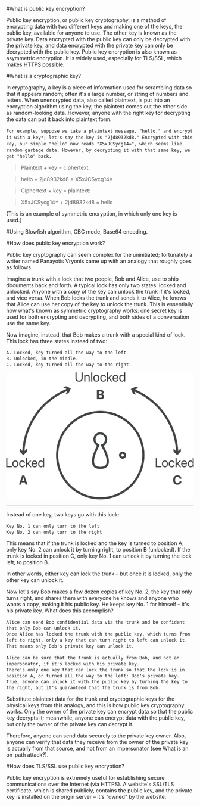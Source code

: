#What is public key encryption?

Public key encryption, or public key cryptography, is a method of encrypting data with two different keys and making one of the keys,
the public key, available for anyone to use. The other key is known as the private key.
Data encrypted with the public key can only be decrypted with the private key, and data encrypted with the private key
can only be decrypted with the public key. Public key encryption is also known as asymmetric encryption.
It is widely used, especially for TLS/SSL, which makes HTTPS possible.

#What is a cryptographic key?

In cryptography, a key is a piece of information used for scrambling data so that it appears random; often it's a large number,
or string of numbers and letters. When unencrypted data, also called plaintext, is put into an encryption algorithm using the key,
the plaintext comes out the other side as random-looking data. However, anyone with the right key for decrypting the data can
put it back into plaintext form.

`For example,
suppose we take a plaintext message, "hello," and encrypt it with a key*; let's say the key is "2jd8932kd8."
Encrypted with this key, our simple "hello" now reads "X5xJCSycg14=", which seems like random garbage data. However, by
decrypting it with that same key, we get "hello" back.`

> Plaintext + key = ciphertext:

> hello + 2jd8932kd8 = X5xJCSycg14=

> Ciphertext + key = plaintext:

> X5xJCSycg14= + 2jd8932kd8 = hello

(This is an example of symmetric encryption, in which only one key is used.)

#Using Blowfish algorithm, CBC mode, Base64 encoding.

#How does public key encryption work?

Public key cryptography can seem complex for the uninitiated; fortunately a writer named Panayotis Vryonis came up with
an analogy that roughly goes as follows.

Imagine a trunk with a lock that two people, Bob and Alice, use to ship documents back and forth.
A typical lock has only two states: locked and unlocked. Anyone with a copy of the key can unlock the trunk if it's locked, and vice versa.
When Bob locks the trunk and sends it to Alice, he knows that Alice can use her copy of the key to unlock the trunk.
This is essentially how what's known as symmetric cryptography works: one secret key is used for both encrypting and decrypting,
and both sides of a conversation use the same key.

Now imagine, instead, that Bob makes a trunk with a special kind of lock. This lock has three states instead of two:

    A. Locked, key turned all the way to the left
    B. Unlocked, in the middle.
    C. Locked, key turned all the way to the right.

![yo](./2.svg)

---

Instead of one key, two keys go with this lock:

    Key No. 1 can only turn to the left
    Key No. 2 can only turn to the right

This means that if the trunk is locked and the key is turned to position A, only key No. 2 can unlock it by turning right, to position B (unlocked).
If the trunk is locked in position C, only key No. 1 can unlock it by turning the lock left, to position B.

In other words, either key can lock the trunk – but once it is locked, only the other key can unlock it.

Now let's say Bob makes a few dozen copies of key No. 2, the key that only turns right, and shares them with everyone he knows and anyone
who wants a copy, making it his public key. He keeps key No. 1 for himself – it's his private key. What does this accomplish?

    Alice can send Bob confidential data via the trunk and be confident that only Bob can unlock it.
    Once Alice has locked the trunk with the public key, which turns from left to right, only a key that can turn right to left can unlock it.
    That means only Bob's private key can unlock it.

    Alice can be sure that the trunk is actually from Bob, and not an impersonator, if it's locked with his private key.
    There's only one key that can lock the trunk so that the lock is in position A, or turned all the way to the left: Bob's private key.
    True, anyone can unlock it with the public key by turning the key to the right, but it's guaranteed that the trunk is from Bob.

Substitute plaintext data for the trunk and cryptographic keys for the physical keys from this analogy, and this is how public key cryptography works.
Only the owner of the private key can encrypt data so that the public key decrypts it; meanwhile, anyone can
encrypt data with the public key, but only the owner of the private key can decrypt it.

Therefore, anyone can send data securely to the private key owner. Also, anyone can verify that data they receive from the owner of
the private key is actually from that source, and not from an impersonator (see What is an on-path attack?).

#How does TLS/SSL use public key encryption?

Public key encryption is extremely useful for establishing secure communications over the Internet (via HTTPS).
A website's SSL/TLS certificate, which is shared publicly, contains the public key, and the private key is installed on the origin server –
it's "owned" by the website.
